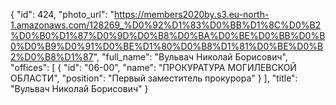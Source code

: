 {
    "id": 424,
    "photo_url": "https://members2020by.s3.eu-north-1.amazonaws.com/128269_%D0%92%D1%83%D0%BB%D1%8C%D0%B2%D0%B0%D1%87%D0%9D%D0%B8%D0%BA%D0%BE%D0%BB%D0%B0%D0%B9%D0%91%D0%BE%D1%80%D0%B8%D1%81%D0%BE%D0%B2%D0%B8%D1%87",
    "full_name": "Вульвач Николай Борисович",
    "offices": [
        {
            "id": "06-00",
            "name": "ПРОКУРАТУРА МОГИЛЕВСКОЙ ОБЛАСТИ",
            "position": "Первый заместитель прокурора"
        }
    ],
    "title": "Вульвач Николай Борисович"
}